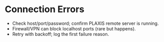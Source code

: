 # Connection Errors

- Check host/port/password; confirm PLAXIS remote server is running.
- Firewall/VPN can block localhost ports (rare but happens).
- Retry with backoff; log the first failure reason.
